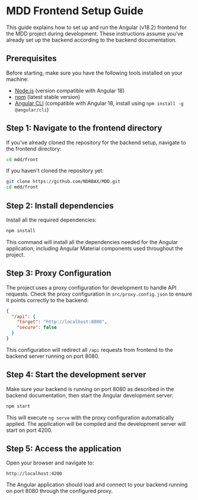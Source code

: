 # MDD Frontend Setup Guide

This guide explains how to set up and run the Angular (v18.2) frontend for the MDD project during development. These instructions assume you've already set up the backend according to the backend documentation.

## Prerequisites

Before starting, make sure you have the following tools installed on your machine:

- [Node.js](https://nodejs.org/) (version compatible with Angular 18)
- [npm](https://www.npmjs.com/) (latest stable version)
- [Angular CLI](https://angular.io/cli) (compatible with Angular 18, install using `npm install -g @angular/cli`)

## Step 1: Navigate to the frontend directory

If you've already cloned the repository for the backend setup, navigate to the frontend directory:

```bash
cd mdd/front
```

If you haven't cloned the repository yet:

```bash
git clone https://github.com/NDRBAX/MDD.git
cd mdd/front
```

## Step 2: Install dependencies

Install all the required dependencies:

```bash
npm install
```

This command will install all the dependencies needed for the Angular application, including Angular Material components used throughout the project.

## Step 3: Proxy Configuration

The project uses a proxy configuration for development to handle API requests. Check the proxy configuration in `src/proxy.config.json` to ensure it points correctly to the backend:

```json
{
  "/api": {
    "target": "http://localhost:8080",
    "secure": false
  }
}
```

This configuration will redirect all `/api` requests from  frontend to the backend server running on port 8080.

## Step 4: Start the development server

Make sure your backend is running on port 8080 as described in the backend documentation, then start the Angular development server:

```bash
npm start
```

This will execute `ng serve` with the proxy configuration automatically applied. The application will be compiled and the development server will start on port 4200.

## Step 5: Access the application

Open your browser and navigate to:

```
http://localhost:4200
```

The Angular application should load and connect to your backend running on port 8080 through the configured proxy.
